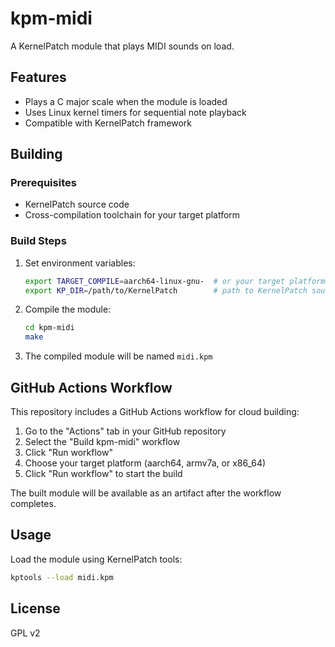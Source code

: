 # kpm-midi

A KernelPatch module that plays MIDI sounds on load.

## Features

- Plays a C major scale when the module is loaded
- Uses Linux kernel timers for sequential note playback
- Compatible with KernelPatch framework

## Building

### Prerequisites

- KernelPatch source code
- Cross-compilation toolchain for your target platform

### Build Steps

1. Set environment variables:
   ```bash
   export TARGET_COMPILE=aarch64-linux-gnu-  # or your target platform toolchain prefix
   export KP_DIR=/path/to/KernelPatch        # path to KernelPatch source
   ```

2. Compile the module:
   ```bash
   cd kpm-midi
   make
   ```

3. The compiled module will be named `midi.kpm`

## GitHub Actions Workflow

This repository includes a GitHub Actions workflow for cloud building:

1. Go to the "Actions" tab in your GitHub repository
2. Select the "Build kpm-midi" workflow
3. Click "Run workflow"
4. Choose your target platform (aarch64, armv7a, or x86_64)
5. Click "Run workflow" to start the build

The built module will be available as an artifact after the workflow completes.

## Usage

Load the module using KernelPatch tools:
```bash
kptools --load midi.kpm
```

## License

GPL v2